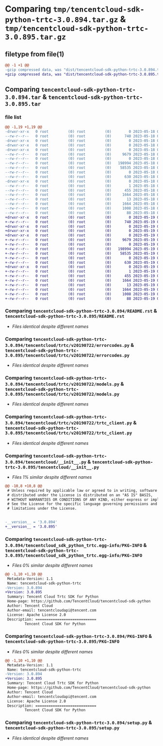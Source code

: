 # Comparing `tmp/tencentcloud-sdk-python-trtc-3.0.894.tar.gz` & `tmp/tencentcloud-sdk-python-trtc-3.0.895.tar.gz`

## filetype from file(1)

```diff
@@ -1 +1 @@
-gzip compressed data, was "dist/tencentcloud-sdk-python-trtc-3.0.894.tar", last modified: Thu May 18 00:40:53 2023, max compression
+gzip compressed data, was "dist/tencentcloud-sdk-python-trtc-3.0.895.tar", last modified: Fri May 19 03:04:15 2023, max compression
```

## Comparing `tencentcloud-sdk-python-trtc-3.0.894.tar` & `tencentcloud-sdk-python-trtc-3.0.895.tar`

### file list

```diff
@@ -1,19 +1,19 @@
-drwxr-xr-x   0 root         (0) root         (0)        0 2023-05-18 00:40:53.000000 tencentcloud-sdk-python-trtc-3.0.894/
--rw-r--r--   0 root         (0) root         (0)      740 2023-05-18 00:40:53.000000 tencentcloud-sdk-python-trtc-3.0.894/README.rst
-drwxr-xr-x   0 root         (0) root         (0)        0 2023-05-18 00:40:53.000000 tencentcloud-sdk-python-trtc-3.0.894/tencentcloud/
-drwxr-xr-x   0 root         (0) root         (0)        0 2023-05-18 00:40:53.000000 tencentcloud-sdk-python-trtc-3.0.894/tencentcloud/trtc/
-drwxr-xr-x   0 root         (0) root         (0)        0 2023-05-18 00:40:53.000000 tencentcloud-sdk-python-trtc-3.0.894/tencentcloud/trtc/v20190722/
--rw-r--r--   0 root         (0) root         (0)     9679 2023-05-18 00:40:53.000000 tencentcloud-sdk-python-trtc-3.0.894/tencentcloud/trtc/v20190722/errorcodes.py
--rw-r--r--   0 root         (0) root         (0)        0 2023-05-18 00:40:53.000000 tencentcloud-sdk-python-trtc-3.0.894/tencentcloud/trtc/v20190722/__init__.py
--rw-r--r--   0 root         (0) root         (0)   198994 2023-05-18 00:40:53.000000 tencentcloud-sdk-python-trtc-3.0.894/tencentcloud/trtc/v20190722/models.py
--rw-r--r--   0 root         (0) root         (0)    58535 2023-05-18 00:40:53.000000 tencentcloud-sdk-python-trtc-3.0.894/tencentcloud/trtc/v20190722/trtc_client.py
--rw-r--r--   0 root         (0) root         (0)        0 2023-05-18 00:40:53.000000 tencentcloud-sdk-python-trtc-3.0.894/tencentcloud/trtc/__init__.py
--rw-r--r--   0 root         (0) root         (0)      630 2023-05-18 00:40:53.000000 tencentcloud-sdk-python-trtc-3.0.894/tencentcloud/__init__.py
-drwxr-xr-x   0 root         (0) root         (0)        0 2023-05-18 00:40:53.000000 tencentcloud-sdk-python-trtc-3.0.894/tencentcloud_sdk_python_trtc.egg-info/
--rw-r--r--   0 root         (0) root         (0)        1 2023-05-18 00:40:53.000000 tencentcloud-sdk-python-trtc-3.0.894/tencentcloud_sdk_python_trtc.egg-info/dependency_links.txt
--rw-r--r--   0 root         (0) root         (0)      455 2023-05-18 00:40:53.000000 tencentcloud-sdk-python-trtc-3.0.894/tencentcloud_sdk_python_trtc.egg-info/SOURCES.txt
--rw-r--r--   0 root         (0) root         (0)     1664 2023-05-18 00:40:53.000000 tencentcloud-sdk-python-trtc-3.0.894/tencentcloud_sdk_python_trtc.egg-info/PKG-INFO
--rw-r--r--   0 root         (0) root         (0)       13 2023-05-18 00:40:53.000000 tencentcloud-sdk-python-trtc-3.0.894/tencentcloud_sdk_python_trtc.egg-info/top_level.txt
--rw-r--r--   0 root         (0) root         (0)     1664 2023-05-18 00:40:53.000000 tencentcloud-sdk-python-trtc-3.0.894/PKG-INFO
--rw-r--r--   0 root         (0) root         (0)     1008 2023-05-18 00:40:53.000000 tencentcloud-sdk-python-trtc-3.0.894/setup.py
--rw-r--r--   0 root         (0) root         (0)       88 2023-05-18 00:40:53.000000 tencentcloud-sdk-python-trtc-3.0.894/setup.cfg
+drwxr-xr-x   0 root         (0) root         (0)        0 2023-05-19 03:04:15.000000 tencentcloud-sdk-python-trtc-3.0.895/
+-rw-r--r--   0 root         (0) root         (0)      740 2023-05-19 03:04:15.000000 tencentcloud-sdk-python-trtc-3.0.895/README.rst
+drwxr-xr-x   0 root         (0) root         (0)        0 2023-05-19 03:04:15.000000 tencentcloud-sdk-python-trtc-3.0.895/tencentcloud/
+drwxr-xr-x   0 root         (0) root         (0)        0 2023-05-19 03:04:15.000000 tencentcloud-sdk-python-trtc-3.0.895/tencentcloud/trtc/
+drwxr-xr-x   0 root         (0) root         (0)        0 2023-05-19 03:04:15.000000 tencentcloud-sdk-python-trtc-3.0.895/tencentcloud/trtc/v20190722/
+-rw-r--r--   0 root         (0) root         (0)     9679 2023-05-19 03:04:15.000000 tencentcloud-sdk-python-trtc-3.0.895/tencentcloud/trtc/v20190722/errorcodes.py
+-rw-r--r--   0 root         (0) root         (0)        0 2023-05-19 03:04:15.000000 tencentcloud-sdk-python-trtc-3.0.895/tencentcloud/trtc/v20190722/__init__.py
+-rw-r--r--   0 root         (0) root         (0)   198994 2023-05-19 03:04:15.000000 tencentcloud-sdk-python-trtc-3.0.895/tencentcloud/trtc/v20190722/models.py
+-rw-r--r--   0 root         (0) root         (0)    58535 2023-05-19 03:04:15.000000 tencentcloud-sdk-python-trtc-3.0.895/tencentcloud/trtc/v20190722/trtc_client.py
+-rw-r--r--   0 root         (0) root         (0)        0 2023-05-19 03:04:15.000000 tencentcloud-sdk-python-trtc-3.0.895/tencentcloud/trtc/__init__.py
+-rw-r--r--   0 root         (0) root         (0)      630 2023-05-19 03:04:15.000000 tencentcloud-sdk-python-trtc-3.0.895/tencentcloud/__init__.py
+drwxr-xr-x   0 root         (0) root         (0)        0 2023-05-19 03:04:15.000000 tencentcloud-sdk-python-trtc-3.0.895/tencentcloud_sdk_python_trtc.egg-info/
+-rw-r--r--   0 root         (0) root         (0)        1 2023-05-19 03:04:15.000000 tencentcloud-sdk-python-trtc-3.0.895/tencentcloud_sdk_python_trtc.egg-info/dependency_links.txt
+-rw-r--r--   0 root         (0) root         (0)      455 2023-05-19 03:04:15.000000 tencentcloud-sdk-python-trtc-3.0.895/tencentcloud_sdk_python_trtc.egg-info/SOURCES.txt
+-rw-r--r--   0 root         (0) root         (0)     1664 2023-05-19 03:04:15.000000 tencentcloud-sdk-python-trtc-3.0.895/tencentcloud_sdk_python_trtc.egg-info/PKG-INFO
+-rw-r--r--   0 root         (0) root         (0)       13 2023-05-19 03:04:15.000000 tencentcloud-sdk-python-trtc-3.0.895/tencentcloud_sdk_python_trtc.egg-info/top_level.txt
+-rw-r--r--   0 root         (0) root         (0)     1664 2023-05-19 03:04:15.000000 tencentcloud-sdk-python-trtc-3.0.895/PKG-INFO
+-rw-r--r--   0 root         (0) root         (0)     1008 2023-05-19 03:04:15.000000 tencentcloud-sdk-python-trtc-3.0.895/setup.py
+-rw-r--r--   0 root         (0) root         (0)       88 2023-05-19 03:04:15.000000 tencentcloud-sdk-python-trtc-3.0.895/setup.cfg
```

### Comparing `tencentcloud-sdk-python-trtc-3.0.894/README.rst` & `tencentcloud-sdk-python-trtc-3.0.895/README.rst`

 * *Files identical despite different names*

### Comparing `tencentcloud-sdk-python-trtc-3.0.894/tencentcloud/trtc/v20190722/errorcodes.py` & `tencentcloud-sdk-python-trtc-3.0.895/tencentcloud/trtc/v20190722/errorcodes.py`

 * *Files identical despite different names*

### Comparing `tencentcloud-sdk-python-trtc-3.0.894/tencentcloud/trtc/v20190722/models.py` & `tencentcloud-sdk-python-trtc-3.0.895/tencentcloud/trtc/v20190722/models.py`

 * *Files identical despite different names*

### Comparing `tencentcloud-sdk-python-trtc-3.0.894/tencentcloud/trtc/v20190722/trtc_client.py` & `tencentcloud-sdk-python-trtc-3.0.895/tencentcloud/trtc/v20190722/trtc_client.py`

 * *Files identical despite different names*

### Comparing `tencentcloud-sdk-python-trtc-3.0.894/tencentcloud/__init__.py` & `tencentcloud-sdk-python-trtc-3.0.895/tencentcloud/__init__.py`

 * *Files 1% similar despite different names*

```diff
@@ -10,8 +10,8 @@
 # Unless required by applicable law or agreed to in writing, software
 # distributed under the License is distributed on an "AS IS" BASIS,
 # WITHOUT WARRANTIES OR CONDITIONS OF ANY KIND, either express or implied.
 # See the License for the specific language governing permissions and
 # limitations under the License.
 
 
-__version__ = '3.0.894'
+__version__ = '3.0.895'
```

### Comparing `tencentcloud-sdk-python-trtc-3.0.894/tencentcloud_sdk_python_trtc.egg-info/PKG-INFO` & `tencentcloud-sdk-python-trtc-3.0.895/tencentcloud_sdk_python_trtc.egg-info/PKG-INFO`

 * *Files 0% similar despite different names*

```diff
@@ -1,10 +1,10 @@
 Metadata-Version: 1.1
 Name: tencentcloud-sdk-python-trtc
-Version: 3.0.894
+Version: 3.0.895
 Summary: Tencent Cloud Trtc SDK for Python
 Home-page: https://github.com/TencentCloud/tencentcloud-sdk-python
 Author: Tencent Cloud
 Author-email: tencentcloudapi@tencent.com
 License: Apache License 2.0
 Description: ============================
         Tencent Cloud SDK for Python
```

### Comparing `tencentcloud-sdk-python-trtc-3.0.894/PKG-INFO` & `tencentcloud-sdk-python-trtc-3.0.895/PKG-INFO`

 * *Files 0% similar despite different names*

```diff
@@ -1,10 +1,10 @@
 Metadata-Version: 1.1
 Name: tencentcloud-sdk-python-trtc
-Version: 3.0.894
+Version: 3.0.895
 Summary: Tencent Cloud Trtc SDK for Python
 Home-page: https://github.com/TencentCloud/tencentcloud-sdk-python
 Author: Tencent Cloud
 Author-email: tencentcloudapi@tencent.com
 License: Apache License 2.0
 Description: ============================
         Tencent Cloud SDK for Python
```

### Comparing `tencentcloud-sdk-python-trtc-3.0.894/setup.py` & `tencentcloud-sdk-python-trtc-3.0.895/setup.py`

 * *Files identical despite different names*

